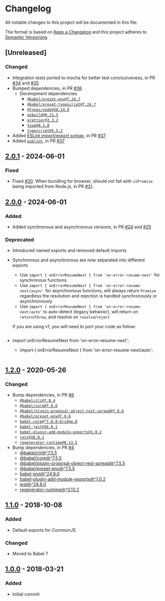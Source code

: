 # Changelog

All notable changes to this project will be documented in this file.

The format is based on [Keep a Changelog](http://keepachangelog.com/en/1.0.0/)
and this project adheres to [Semantic Versioning](http://semver.org/spec/v2.0.0.html).

## [Unreleased]

### Changed

- Integration tests ported to mocha for better test conclusiveness, in PR [#34](https://github.com/compulim/on-error-resume-next/pull/34) and [#35](https://github.com/compulim/on-error-resume-next/pull/35)
- Bumped dependencies, in PR [#36](https://github.com/compulim/on-error-resume-next/pull/36)
   - Development dependencies
      - [`@babel/preset-env@7.24.7`](https://npmjs.com/package/@babel/preset-env/v/7.24.7)
      - [`@babel/preset-typescript@7.24.7`](https://npmjs.com/package/@babel/preset-typescript/v/7.24.7)
      - [`@types/node@20.14.9`](https://npmjs.com/package/@types/node/v/20.14.9)
      - [`esbuild@0.21.5`](https://npmjs.com/package/esbuild/v/0.21.5)
      - [`prettier@3.3.2`](https://npmjs.com/package/prettier/v/3.3.2)
      - [`tsup@8.1.0`](https://npmjs.com/package/tsup/v/8.1.0)
      - [`typescript@5.5.2`](https://npmjs.com/package/typescript/v/5.5.2)
- Added [ESLint import/export syntax](https://npmjs.com/package/eslint-plugin-import), in PR [#37](https://github.com/compulim/on-error-resume-next/pull/37)
- Added [`publint`](https://npmjs.com/package/publint), in PR [#37](https://github.com/compulim/on-error-resume-next/pull/37)

## [2.0.1] - 2024-06-01

### Fixed

- Fixed [#30](https://github.com/compulim/on-error-resume-next/issues/30). When bundling for browser, should not fail with `isPromise` being imported from Node.js, in PR [#31](https://github.com/compulim/on-error-resume-next/pull/31).

## [2.0.0] - 2024-06-01

### Added

- Added synchronous and asynchronous versions, in PR [#24](https://github.com/compulim/on-error-resume-next/pull/24) and [#25](https://github.com/compulim/on-error-resume-next/pull/25)

### Deprecated

- Introduced named exports and removed default imports
- Synchronous and asynchronous are now separated into different exports
   - Use `import { onErrorResumeNext } from 'on-error-resume-next'` for synchronous functions
   - Use `import { onErrorResumeNext } from 'on-error-resume-next/async'` for asynchronous functions, will always return `Promise` regardless the resolution and rejection is handled synchronously or asynchronously
   - Use `import { onErrorResumeNext } from 'on-error-resume-next/auto'` to auto-detect (legacy behavior), will return on `return`/`throw`, and resolve on `resolve`/`reject`

  If you are using v1, you will need to port your code as follow:

  ```diff
- import onErrorResumeNext from 'on-error-resume-next';
  + import { onErrorResumeNext } from 'on-error-resume-next/auto';
  ```

## [1.2.0] - 2020-05-26

### Changed

- Bump dependencies, in PR [#8](https://github.com/compulim/on-error-resume-next/pull/8)
   - [`@babel/cli@7.8.4`](https://npmjs.com/package/@babel/cli)
   - [`@babel/core@7.9.6`](https://npmjs.com/package/@babel/core)
   - [`@babel/plugin-proposal-object-rest-spread@7.9.6`](https://npmjs.com/package/@babel/plugin-proposal-object-rest-spread)
   - [`@babel/preset-env@7.9.6`](https://npmjs.com/package/@babel/preset-env)
   - [`babel-core@^7.0.0-bridge.0`](https://npmjs.com/package/babel-core)
   - [`babel-jest@26.0.1`](https://npmjs.com/package/babel-jest)
   - [`babel-plugin-add-module-exports@1.0.2`](https://npmjs.com/package/babel-plugin-add-module-exports)
   - [`jest@26.0.1`](https://npmjs.com/package/jest)
   - [`regenerator-runtime@0.13.5`](https://npmjs.com/package/regenerator-runtime)
- Bump dependencies, in PR [#4](https://github.com/compulim/on-error-resume-next/pull/4)
   - [@babel/cli@^7.5.5](https://www.npmjs.com/package/@babel/cli)
   - [@babel/core@^7.5.5](https://www.npmjs.com/package/@babel/core)
   - [@babel/plugin-proposal-object-rest-spread@^7.5.5](https://www.npmjs.com/package/@babel/plugin-proposal-object-rest-spread)
   - [@babel/preset-env@^7.5.5](https://www.npmjs.com/package/@babel/preset-env)
   - [babel-jest@^24.8.0](https://www.npmjs.com/package/babel-jest)
   - [babel-plugin-add-module-exports@^1.0.2](https://www.npmjs.com/package/babel-plugin-add-module-exports)
   - [jest@^24.8.0](https://www.npmjs.com/package/jest)
   - [regenerator-runtime@^0.13.2](https://www.npmjs.com/package/regenerator-runtime)

## [1.1.0] - 2018-10-08

### Added

- Default exports for CommonJS

### Changed

- Moved to Babel 7

## [1.0.0] - 2018-03-21

### Added

- Initial commit

[2.0.1]: https://github.com/compulim/on-error-resume-next/compare/v2.0.0...v2.0.1
[2.0.0]: https://github.com/compulim/on-error-resume-next/compare/v1.2.0...v2.0.0
[1.2.0]: https://github.com/compulim/on-error-resume-next/compare/v1.1.0...v1.2.0
[1.1.0]: https://github.com/compulim/on-error-resume-next/compare/v1.0.0...v1.1.0
[1.0.0]: https://github.com/compulim/on-error-resume-next/releases/tag/v1.0.0
